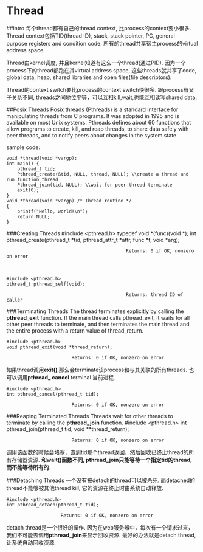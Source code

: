 # Thread

##intro
每个thread都有自己的thread context, 比process的context要小很多. Thread context包括TID(thread ID), stack, stack pointer, PC, general-purpose registers and condition code. 所有的thread共享宿主process的virtual address space.

Thread由kernel调度, 并且kernel知道有这么一个thread(通过PID). 因为一个process下的thread都跑在其virtual address space, 这些threads就共享了code, global data, heap, shared libraries and open files(file descriptors).

Thread的context switch要比process的context switch快很多. 跟process有父子关系不同, threads之间地位平等，可以互相kill,wait,也能互相读写shared data.

##Posix Threads
Posix threads (Pthreads) is a standard interface for manipulating threads from C programs. It was adopted in 1995 and is available on most Unix systems. Pthreads defines about 60 functions that allow programs to create, kill, and reap threads, to share data safely with peer threads, and to notify peers about changes in the system state.

sample code:

    void *thread(void *vargp);
    int main() {
        pthread_t tid;
        Pthread_create(&tid, NULL, thread, NULL); \\create a thread and run function thread
        Pthread_join(tid, NULL); \\wait for peer thread terminate
        exit(0);
    }
    void *thread(void *vargp) /* Thread routine */
    {
        printf("Hello, world!\n");
        return NULL;
    }

###Creating Threads
    #include <pthread.h>
    typedef void *(func)(void *);
    int pthread_create(pthread_t *tid, pthread_attr_t *attr, func *f, void *arg);
    
                                                Returns: 0 if OK, nonzero on error
<br />

    #include <pthread.h> 
    pthread_t pthread_self(void);
    
                                                Returns: thread ID of caller

###Terminating Threads
The thread terminates explicitly by calling the **pthread_exit** function. If the main thread calls pthread_exit, it waits for all other peer threads to terminate, and then terminates the main thread and the entire process with a return value of thread_return.

    #include <pthread.h>
    void pthread_exit(void *thread_return);

                            Returns: 0 if OK, nonzero on error
                            
如果thread调用**exit()**,那么会terminate该process和与其关联的所有threads. 也可以调用**pthread_ cancel** terminal 当前进程.

    #include <pthread.h>
    int pthread_cancel(pthread_t tid);

                            Returns: 0 if OK, nonzero on error
                            
###Reaping Terminated Threads
Threads wait for other threads to terminate by calling the **pthread_join** function.
    #include <pthread.h>
    int pthread_join(pthread_t tid, void **thread_return);

                            Returns: 0 if OK, nonzero on error
                            
调用该函数的时候会堵塞，直到tid那个thread返回，然后回收已终止thread的所有存储器资源. **和wait()函数不同, pthread_join只能等待一个指定tid的thread, 而不能等待所有的.**

###Detaching Threads
一个没有被detach的thread可以被杀死. 而detached的thread不能够被其他thread kill, 它的资源在终止时由系统自动释放.

    #include <pthread.h>
    int pthread_detach(pthread_t tid);
            
                        Returns: 0 if OK, nonzero on error
                        
detach thread是一个很好的操作. 因为在web服务器中，每次有一个请求过来，我们不可能去调用**pthread_join**来显示回收资源. 最好的办法就是detach thread, 让系统自动回收资源.

